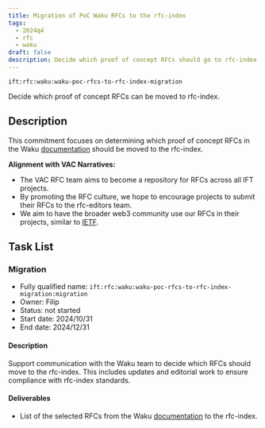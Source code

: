 ```yaml
---
title: Migration of PoC Waku RFCs to the rfc-index
tags:
  - 2024q4
  - rfc
  - waku
draft: false
description: Decide which proof of concept RFCs should go to rfc-index.
---
```


`ift:rfc:waku:waku-poc-rfcs-to-rfc-index-migration`

Decide which proof of concept RFCs can be moved to rfc-index.

## Description

This commitment focuses on determining which proof of concept RFCs in the 
Waku [documentation](https://github.com/waku-org/specs) should be moved
to the rfc-index.

**Alignment with VAC Narratives:**

- The VAC RFC team aims to become a repository for RFCs across all IFT projects.
- By promoting the RFC culture, we hope to encourage projects to submit their 
  RFCs to the rfc-editors team.
- We aim to have the broader web3 community use our RFCs in their projects, 
  similar to [IETF](https://www.ietf.org/).

## Task List

### Migration

- Fully qualified name: 
  `ift:rfc:waku:waku-poc-rfcs-to-rfc-index-migration:migration`
- Owner: Filip
- Status: not started
- Start date: 2024/10/31
- End date: 2024/12/31

#### Description

Support communication with the Waku team to decide which RFCs should move to 
the rfc-index. This includes updates and editorial work to ensure compliance 
with rfc-index standards.

#### Deliverables

- List of the selected RFCs from the Waku [documentation](https://github.com/waku-org/specs) to the rfc-index.
